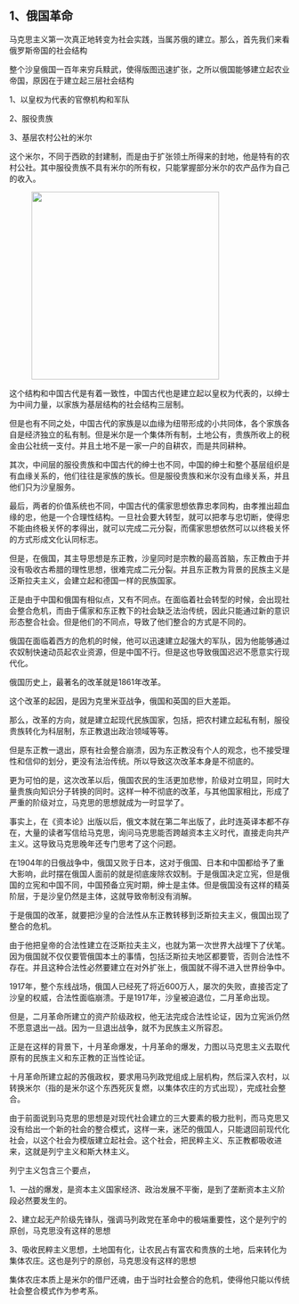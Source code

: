 <h2>1、俄国革命</h2><p>马克思主义第一次真正地转变为社会实践，当属苏俄的建立。那么，首先我们来看俄罗斯帝国的社会结构</p><p>整个沙皇俄国一百年来穷兵黩武，使得版图迅速扩张，之所以俄国能够建立起农业帝国，原因在于建立起三层社会结构</p><p>1、以皇权为代表的官僚机构和军队</p><p>2、服役贵族</p><p>3、基层农村公社的米尔</p><p>这个米尔，不同于西欧的封建制，而是由于扩张领土所得来的封地，他是特有的农村公社。其中服役贵族不具有米尔的所有权，只能掌握部分米尔的农产品作为自己的收入。</p><figure data-size="normal"><img src="https://pic4.zhimg.com/v2-31d00d052bb318f35647020ebf1bee57_b.jpg" data-caption="" data-size="normal" data-rawwidth="337" data-rawheight="213" class="content_image" width="337"/></figure><p>这个结构和中国古代是有着一致性，中国古代也是建立起以皇权为代表的，以绅士为中间力量，以家族为基层结构的社会结构三层制。</p><p>但是也有不同之处，中国古代的家族是以血缘为纽带形成的小共同体，各个家族各自是经济独立的私有制。但是米尔是一个集体所有制，土地公有，贵族所收上的税金由公社统一支付。并且土地不是一家一户的自耕农，而是共同耕种。</p><p>其次，中间层的服役贵族和中国古代的绅士也不同，中国的绅士和整个基层组织是有血缘关系的，他们往往是家族的族长。但是服役贵族和米尔没有血缘关系，并且他们只为沙皇服务。</p><p>最后，两者的价值系统也不同，中国古代的儒家思想依靠忠孝同构，由孝推出超血缘的忠，他是一个合理性结构。一旦社会要大转型，就可以把孝与忠切断，使得忠不能由终极关怀的孝得出，就可以完成二元分裂，而儒家思想依然可以以终极关怀的方式形成文化认同标志。</p><p>但是，在俄国，其主导思想是东正教，沙皇同时是宗教的最高首脑，东正教由于并没有吸收古希腊的理性思想，很难完成二元分裂。并且东正教为背景的民族主义是泛斯拉夫主义，会建立起和德国一样的民族国家。</p><p>正是由于中国和俄国有相似点，又有不同点。在面临着社会转型的时候，会出现社会整合危机，而由于儒家和东正教下的社会缺乏法治传统，因此只能通过新的意识形态整合社会。但是他们的不同点，导致了他们整合的方式是不同的。</p><p>俄国在面临着西方的危机的时候，他可以迅速建立起强大的军队，因为他能够通过农奴制快速动员起农业资源，但是中国不行。但是这也导致俄国迟迟不愿意实行现代化。</p><p>俄国历史上，最著名的改革就是1861年改革。</p><p>这个改革的起因，是因为克里米亚战争，俄国和英国的巨大差距。</p><p>那么，改革的方向，就是建立起现代民族国家，包括，把农村建立起私有制，服役贵族转化为科层制，东正教退出政治领域等等。</p><p>但是东正教一退出，原有社会整合崩溃，因为东正教没有个人的观念，也不接受理性和信仰的划分，更没有法治传统。所以导致这次改革本身是不彻底的。</p><p>更为可怕的是，这次改革以后，俄国农民的生活更加悲惨，阶级对立明显，同时大量贵族向知识分子转换的同时。这样一种不彻底的改革，与其他国家相比，形成了严重的阶级对立，马克思的思想就成为一时显学了。</p><p>事实上，在《资本论》出版以后，俄文本就在第二年出版了，此时连英译本都不存在，大量的读者写信给马克思，询问马克思能否跨越资本主义时代，直接走向共产主义。这导致马克思晚年还专门思考了这个问题。</p><p>在1904年的日俄战争中，俄国又败于日本，这对于俄国、日本和中国都给予了重大影响，此时摆在俄国人面前的就是彻底废除农奴制。于是俄国决定立宪，但是俄国的立宪和中国不同，中国预备立宪时期，绅士是主体。但是俄国没有这样的精英阶层，于是沙皇仍然是主体，这就导致帝制没有消解。</p><p>于是俄国的改革，就要把沙皇的合法性从东正教转移到泛斯拉夫主义，俄国出现了整合的危机。</p><p>由于他把皇帝的合法性建立在泛斯拉夫主义，也就为第一次世界大战埋下了伏笔。因为俄国就不仅仅要管俄国本土的事情，包括泛斯拉夫地区都要管，否则合法性不存在。并且这种合法性必然要建立在对外扩张上，俄国就不得不进入世界纷争中。</p><p>1917年，整个东线战场，俄国人已经死了将近600万人，屡次的失败，直接否定了沙皇的权威，合法性面临崩溃。于是1917年，沙皇被迫退位，二月革命出现。</p><p>但是，二月革命所建立的资产阶级政权，他无法完成合法性论证，因为立宪派仍然不愿意退出一战。因为一旦退出战争，就不为民族主义所容忍。</p><p>正是在这样的背景下，十月革命爆发，十月革命的爆发，力图以马克思主义去取代原有的民族主义和东正教的正当性论证。</p><p>十月革命所建立起的苏俄政权，要求用马列政党组成上层机构，然后深入农村，以转换米尔（指的是米尔这个东西死灰复燃，以集体农庄的方式出现），完成社会整合。</p><p>由于前面说到马克思的思想是对现代社会建立的三大要素的极力批判，而马克思又没有给出一个新的社会的整合模式，这样一来，迷茫的俄国人，只能退回前现代化社会，以这个社会为模版建立起社会。这个社会，把民粹主义、东正教都吸收进来，这就是列宁主义和斯大林主义。</p><p>列宁主义包含三个要点，</p><p>1、一战的爆发，是资本主义国家经济、政治发展不平衡，是到了垄断资本主义阶段必然要发生的。</p><p>2、建立起无产阶级先锋队，强调马列政党在革命中的极端重要性，这个是列宁的原创，马克思没有这样的思想</p><p>3、吸收民粹主义思想，土地国有化，让农民占有富农和贵族的土地，后来转化为集体农庄。这也是列宁的原创，马克思没有这样的思想</p><p>集体农庄本质上是米尔的借尸还魂，由于当时社会整合的危机，使得他只能以传统社会整合模式作为参考系。</p><p></p><p></p>